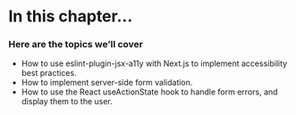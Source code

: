 # In this chapter...

### Here are the topics we’ll cover

- How to use eslint-plugin-jsx-a11y with Next.js to implement accessibility best practices.
- How to implement server-side form validation.
- How to use the React useActionState hook to handle form errors, and display them to the user.
